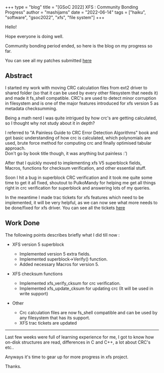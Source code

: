 +++
type = "blog"
title = "[GSoC 2022] XFS : Community Bonding Progress"
author = "mashijams"
date = "2022-06-14"
tags = ["haiku", "software", "gsoc2022", "xfs", "file system"]
+++

Hello!

Hope everyone is doing well.

Community bonding period ended, so here is the blog on my progress so far.

You can see all my patches submitted [here](https://review.haiku-os.org/q/owner:raghavself28%2540gmail.com)

## Abstract

I started my work with moving CRC calculation files from ext2 driver to shared folder (so that it can be used by every other filesystem that needs it) and made it fs_shell compatible. CRC's are used to detect minor corruption in filesystem and is one of the major features introduced for xfs version 5 as metadata checksumming.

Being a math nerd I was quite intrigued by how crc's are getting calculated, so I thought why not study about it in depth?

I referred to "A Painless Guide to CRC Error Detection Algorithms" book and got basic understanding of how crc is calculated, which polynomials are used, brute force method for computing crc and finally optimised tabular approach.<br>
Don't go by book title though, it was anything but painless :')

After that I quickly moved to implementing xfs V5 superblock fields, Macros, functions for checksum verification, and other essential stuff.

Soon I hit a bug in superblock CRC verification and it took me quite some time to get it all fixed, shoutout to PulkoMandy for helping me get all things right in crc verification for superblock and answering lots of my queries.

In the meantime I made trac tickets for xfs features which need to be implemented, it will be very helpful, as we can now see what more needs to be done/fixed for xfs driver. You can see all the tickets [here](https://dev.haiku-os.org/query?component=File+Systems%2FXFS&order=priority&group=component&col=id&col=summary&col=component&col=type&col=status&col=priority&col=milestone)

## Work Done

The following points describes briefly what I did till now : 

- XFS version 5 superblock
    - Implemented version 5 extra fields.
    - Implemented superblock->Verify() function.
    - Added necessary Macros for version 5.

- XFS checksum functions
    - Implemented xfs_verify_cksum for crc verification.
    - Implemented xfs_update_cksum for updating crc (It will be used in write support)

- Other
    - Crc calculation files are now fs_shell compatible and can be used by any filesystem that has its support.
    - XFS trac tickets are updated
 
 ---
 
 Last few weeks were full of learning experience for me, I got to know how on-disk structures are read, differences in C and C++, a lot about CRC's etc..
 
 Anyways it's time to gear up for more progress in xfs project.
 
 Thanks.
